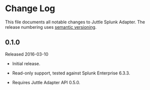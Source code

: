 # Change Log

This file documents all notable changes to Juttle Splunk Adapter. The release
numbering uses [semantic versioning](http://semver.org).

## 0.1.0

Released 2016-03-10

- Initial release.

- Read-only support, tested against Splunk Enterprise 6.3.3.

- Requires Juttle Adapter API 0.5.0.
